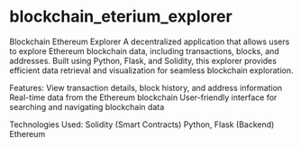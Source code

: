 # blockchain_eterium_explorer

Blockchain Ethereum Explorer
A decentralized application that allows users to explore Ethereum blockchain data, including transactions, blocks, and addresses. Built using Python, Flask, and Solidity, this explorer provides efficient data retrieval and visualization for seamless blockchain exploration.

Features:
View transaction details, block history, and address information
Real-time data from the Ethereum blockchain
User-friendly interface for searching and navigating blockchain data

Technologies Used:
Solidity (Smart Contracts)
Python, Flask (Backend)
Ethereum
